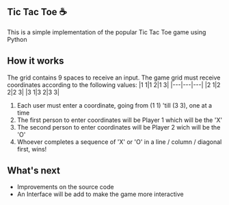 ## Tic Tac Toe :coffee:
This is a simple implementation of the popular Tic Tac Toe game using Python

## How it works
The grid contains 9 spaces to receive an input. The game grid must receive coordinates according to the following values:
|1 1|1 2|1 3|
|---|---|---|
|2 1|2 2|2 3|
|3 1|3 2|3 3|

1. Each user must enter a coordinate, going from (1 1) 'till (3 3), one at a time
2. The first person to enter coordinates will be Player 1 which will be the 'X'
3. The second person to enter coordinates will be Player 2 wich will be the 'O'
4. Whoever completes a sequence of 'X' or 'O' in a line / column / diagonal first, wins!


## What's next
- Improvements  on the source code
- An Interface will be add to make the game more interactive

